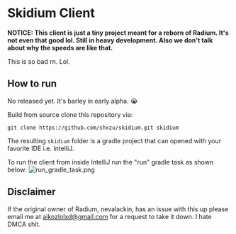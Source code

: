 # Skidium Client
**NOTICE: This client is just a tiny project meant for a reborn of Radium. It's not even that good lol. Still in heavy development. Also we don't talk about why the speeds are like that.**

This is so bad rn. Lol.

## How to run
No released yet. It's barley in early alpha. 😭

Build from source clone this repository via:
```shell
git clone https://github.com/shxzu/skidium.git skidium
```
The resulting `skidium` folder is a gradle project that can opened with your favorite IDE i.e. IntelliJ. 

To run the client from inside IntelliJ run the "run" gradle task as shown below: 
![run_gradle_task.png](screenshots/run_gradle_task.png)
## Disclaimer
If the original owner of Radium, nevalackin, has an issue with this up please email me at aikozlolxd@gmail.com for a request to take it down. I hate DMCA shit.
